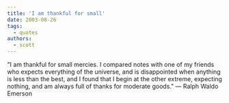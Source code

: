 ```yaml
---
title: 'I am thankful for small'
date: 2003-08-26
tags:
  - quotes
authors:
  - scott
---
```


"I am thankful for small mercies. I compared notes with one of my friends who expects everything of the universe, and is disappointed when anything is less than the best, and I found that I begin at the other extreme, expecting nothing, and am always full of thanks for moderate goods."
— Ralph Waldo Emerson
